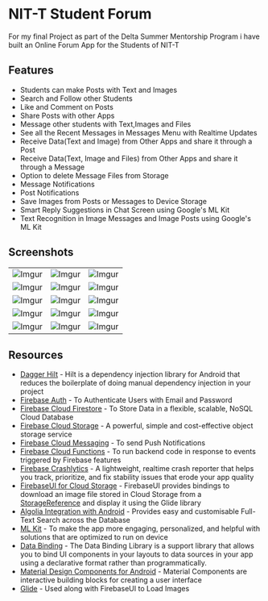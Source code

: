 # NIT-T Student Forum
For my final Project as part of the Delta Summer Mentorship Program i have built an Online Forum App for the Students of NIT-T

## Features
* Students can make Posts with Text and Images
* Search and Follow other Students
* Like and Comment on Posts
* Share Posts with other Apps
* Message other students with Text,Images and Files
* See all the Recent Messages in Messages Menu with Realtime Updates
* Receive Data(Text and Image) from Other Apps and share it through a Post
* Receive Data(Text, Image and Files) from Other Apps and share it through a Message
* Option to delete Message Files from Storage
* Message Notifications
* Post Notifications
* Save Images from Posts or Messages to Device Storage
* Smart Reply Suggestions in Chat Screen using Google's ML Kit
* Text Recognition in Image Messages and Image Posts using Google's ML Kit

## Screenshots
||||
|:----------------------------------------:|:-----------------------------------------:|:-----------------------------------------: |
| ![Imgur](https://i.imgur.com/gjnRGNi.png) | ![Imgur](https://i.imgur.com/1JjfKoZ.png) | ![Imgur](https://i.imgur.com/KtI1qE8.png) |
| ![Imgur](https://i.imgur.com/eRBY4hK.png) | ![Imgur](https://i.imgur.com/mcBCsCy.png) | ![Imgur](https://i.imgur.com/2WwBoia.png) |
| ![Imgur](https://i.imgur.com/oe43VYo.png) | ![Imgur](https://i.imgur.com/38HpyNw.png) | ![Imgur](https://i.imgur.com/zA7RbmX.png) |
| ![Imgur](https://i.imgur.com/DeDNssb.png) | ![Imgur](https://i.imgur.com/GMUCHQo.png) | ![Imgur](https://i.imgur.com/aokR97M.png) |
| ![Imgur](https://i.imgur.com/PxaXDIJ.png) | ![Imgur](https://i.imgur.com/mLE2bRI.png) | ![Imgur](https://i.imgur.com/i4dgXNX.png) |

## Resources
* [Dagger Hilt](https://developer.android.com/training/dependency-injection/hilt-android) - Hilt is a dependency injection library for Android that reduces the boilerplate of doing manual dependency injection in your project
* [Firebase Auth](https://firebase.google.com/docs/auth) - To Authenticate Users with Email and Password
* [Firebase Cloud Firestore](https://firebase.google.com/docs/firestore) - To Store Data in a flexible, scalable, NoSQL Cloud Database
* [Firebase Cloud Storage](https://firebase.google.com/docs/storage) - A powerful, simple and cost-effective object storage service
* [Firebase Cloud Messaging](https://firebase.google.com/docs/cloud-messaging) - To send Push Notifications
* [Firebase Cloud Functions](https://firebase.google.com/docs/functions) - To run backend code in response to events triggered by Firebase features
* [Firebase Crashlytics](https://firebase.google.com/docs/crashlytics) - A lightweight, realtime crash reporter that helps you track, prioritize, and fix stability issues that erode your app quality
* [FirebaseUI for Cloud Storage](https://github.com/firebase/FirebaseUI-Android/blob/master/storage/README.md) - FirebaseUI provides bindings to download an image file stored in Cloud Storage from a [StorageReference](https://firebase.google.com/docs/reference/android/com/google/firebase/storage/StorageReference) and display it using the Glide library
* [Algolia Integration with Android](https://www.algolia.com/doc/guides/getting-started/quick-start/tutorials/quick-start-with-the-api-client/android/) - Provides easy and customisable Full-Text Search across the Database
* [ML Kit](https://developers.google.com/ml-kit) - To make the app more engaging, personalized, and helpful with solutions that are optimized to run on device
* [Data Binding](https://developer.android.com/topic/libraries/data-binding) - The Data Binding Library is a support library that allows you to bind UI components in your layouts to data sources in your app using a declarative format rather than programmatically.
* [Material Design Components for Android](https://material.io/develop/android) - Material Components are interactive building blocks for creating a user interface
* [Glide](https://github.com/bumptech/glide) - Used along with FirebaseUI to Load Images

